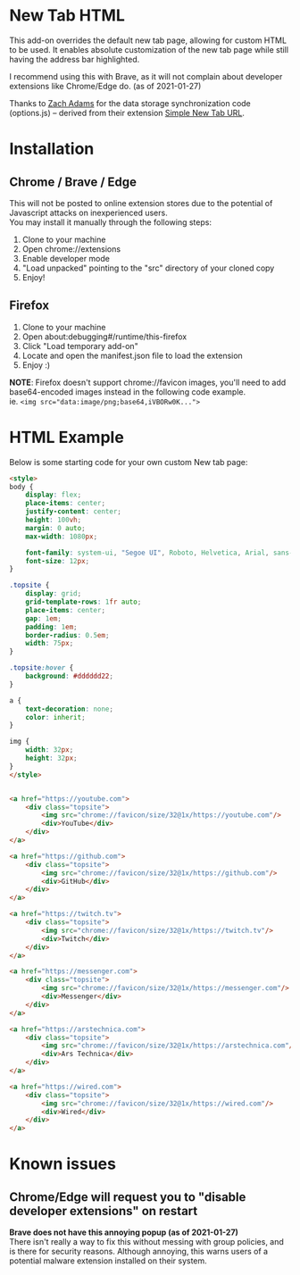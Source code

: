 # New Tab HTML

This add-on overrides the default new tab page, allowing for custom HTML to be used. It enables absolute customization of the new tab page while still having the address bar highlighted.    

I recommend using this with Brave, as it will not complain about developer extensions like Chrome/Edge do. (as of 2021-01-27)  

Thanks to [Zach Adams](https://github.com/zach-adams) for the data storage synchronization code (options.js) – derived from their extension [Simple New Tab URL](https://github.com/zach-adams/simple-new-tab-url).

# Installation
## Chrome / Brave / Edge
This will not be posted to online extension stores due to the potential of Javascript attacks on inexperienced users.   
You may install it manually through the following steps:
1. Clone to your machine
2. Open chrome://extensions
3. Enable developer mode
4. "Load unpacked" pointing to the "src" directory of your cloned copy
5. Enjoy!

## Firefox
1. Clone to your machine
2. Open about:debugging#/runtime/this-firefox
3. Click "Load temporary add-on"
4. Locate and open the manifest.json file to load the extension
5. Enjoy :)

**NOTE**: Firefox doesn't support chrome://favicon images, you'll need to add base64-encoded images instead in the following code example.  
ie. `<img src="data:image/png;base64,iVBORw0K...">`

# HTML Example
Below is some starting code for your own custom New tab page:
```html
<style>
body {
    display: flex;
    place-items: center;
    justify-content: center;
    height: 100vh;
    margin: 0 auto;
    max-width: 1080px;

    font-family: system-ui, "Segoe UI", Roboto, Helvetica, Arial, sans-serif, "Apple Color Emoji", "Segoe UI Emoji", "Segoe UI Symbol";
    font-size: 12px;
}

.topsite {
    display: grid;
    grid-template-rows: 1fr auto;
    place-items: center;
    gap: 1em;
    padding: 1em;
    border-radius: 0.5em;
    width: 75px;
}

.topsite:hover {
    background: #dddddd22;
}

a {
    text-decoration: none;
    color: inherit;
}

img {
    width: 32px;
    height: 32px;
}
</style>


<a href="https://youtube.com">
    <div class="topsite">
        <img src="chrome://favicon/size/32@1x/https://youtube.com"/>
        <div>YouTube</div>
    </div>
</a>

<a href="https://github.com">
    <div class="topsite">
        <img src="chrome://favicon/size/32@1x/https://github.com"/>
        <div>GitHub</div>
    </div>
</a>

<a href="https://twitch.tv">
    <div class="topsite">
        <img src="chrome://favicon/size/32@1x/https://twitch.tv"/>
        <div>Twitch</div>
    </div>
</a>

<a href="https://messenger.com">
    <div class="topsite">
        <img src="chrome://favicon/size/32@1x/https://messenger.com"/>
        <div>Messenger</div>
    </div>
</a>

<a href="https://arstechnica.com">
    <div class="topsite">
        <img src="chrome://favicon/size/32@1x/https://arstechnica.com"/>
        <div>Ars Technica</div>
    </div>
</a>

<a href="https://wired.com">
    <div class="topsite">
        <img src="chrome://favicon/size/32@1x/https://wired.com"/>
        <div>Wired</div>
    </div>
</a>
```

# Known issues
## Chrome/Edge will request you to "disable developer extensions" on restart
**Brave does not have this annoying popup (as of 2021-01-27)**  
There isn't really a way to fix this without messing with group policies, and is there for security reasons. Although annoying, this warns users of a potential malware extension installed on their system.
